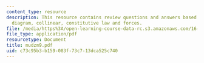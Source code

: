 ```yaml
---
content_type: resource
description: This resource contains review questions and answers based on bars, displacement
  diagram, collinear, constitutive law and forces.
file: /media/https%3A/open-learning-course-data-rc.s3.amazonaws.com/16-01-unified-engineering-i-ii-iii-iv-fall-2005-spring-2006/c73c95b3b159083f73c713dca525c740_mudzm9.pdf
file_type: application/pdf
resourcetype: Document
title: mudzm9.pdf
uid: c73c95b3-b159-083f-73c7-13dca525c740
---
```

